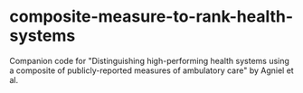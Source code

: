 # composite-measure-to-rank-health-systems
Companion code for "Distinguishing high-performing health systems using a composite of publicly-reported measures of ambulatory care" by Agniel et al.
